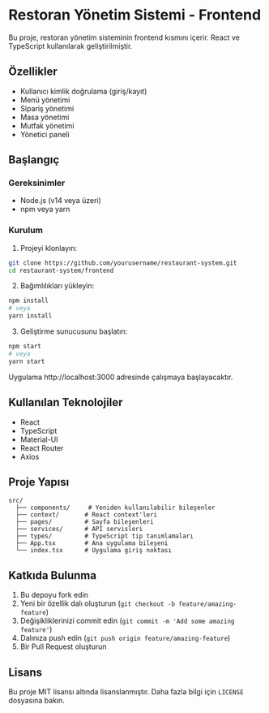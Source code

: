 # Restoran Yönetim Sistemi - Frontend

Bu proje, restoran yönetim sisteminin frontend kısmını içerir. React ve TypeScript kullanılarak geliştirilmiştir.

## Özellikler

- Kullanıcı kimlik doğrulama (giriş/kayıt)
- Menü yönetimi
- Sipariş yönetimi
- Masa yönetimi
- Mutfak yönetimi
- Yönetici paneli

## Başlangıç

### Gereksinimler

- Node.js (v14 veya üzeri)
- npm veya yarn

### Kurulum

1. Projeyi klonlayın:
```bash
git clone https://github.com/yourusername/restaurant-system.git
cd restaurant-system/frontend
```

2. Bağımlılıkları yükleyin:
```bash
npm install
# veya
yarn install
```

3. Geliştirme sunucusunu başlatın:
```bash
npm start
# veya
yarn start
```

Uygulama http://localhost:3000 adresinde çalışmaya başlayacaktır.

## Kullanılan Teknolojiler

- React
- TypeScript
- Material-UI
- React Router
- Axios

## Proje Yapısı

```
src/
  ├── components/     # Yeniden kullanılabilir bileşenler
  ├── context/       # React context'leri
  ├── pages/         # Sayfa bileşenleri
  ├── services/      # API servisleri
  ├── types/         # TypeScript tip tanımlamaları
  ├── App.tsx        # Ana uygulama bileşeni
  └── index.tsx      # Uygulama giriş noktası
```

## Katkıda Bulunma

1. Bu depoyu fork edin
2. Yeni bir özellik dalı oluşturun (`git checkout -b feature/amazing-feature`)
3. Değişikliklerinizi commit edin (`git commit -m 'Add some amazing feature'`)
4. Dalınıza push edin (`git push origin feature/amazing-feature`)
5. Bir Pull Request oluşturun

## Lisans

Bu proje MIT lisansı altında lisanslanmıştır. Daha fazla bilgi için `LICENSE` dosyasına bakın.
